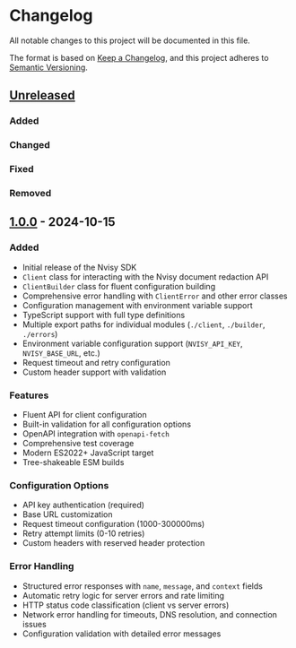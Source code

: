 # Changelog

All notable changes to this project will be documented in this file.

The format is based on [Keep a Changelog](https://keepachangelog.com/en/1.0.0/),
and this project adheres to
[Semantic Versioning](https://semver.org/spec/v2.0.0.html).

## [Unreleased]

### Added

### Changed

### Fixed

### Removed

## [1.0.0] - 2024-10-15

### Added

- Initial release of the Nvisy SDK
- `Client` class for interacting with the Nvisy document redaction API
- `ClientBuilder` class for fluent configuration building
- Comprehensive error handling with `ClientError` and other error classes
- Configuration management with environment variable support
- TypeScript support with full type definitions
- Multiple export paths for individual modules (`./client`, `./builder`,
  `./errors`)
- Environment variable configuration support (`NVISY_API_KEY`, `NVISY_BASE_URL`,
  etc.)
- Request timeout and retry configuration
- Custom header support with validation

### Features

- Fluent API for client configuration
- Built-in validation for all configuration options
- OpenAPI integration with `openapi-fetch`
- Comprehensive test coverage
- Modern ES2022+ JavaScript target
- Tree-shakeable ESM builds

### Configuration Options

- API key authentication (required)
- Base URL customization
- Request timeout configuration (1000-300000ms)
- Retry attempt limits (0-10 retries)
- Custom headers with reserved header protection

### Error Handling

- Structured error responses with `name`, `message`, and `context` fields
- Automatic retry logic for server errors and rate limiting
- HTTP status code classification (client vs server errors)
- Network error handling for timeouts, DNS resolution, and connection issues
- Configuration validation with detailed error messages

[Unreleased]: https://github.com/nvisycom/sdk/compare/v1.0.0...HEAD
[1.0.0]: https://github.com/nvisycom/sdk/releases/tag/v1.0.0
